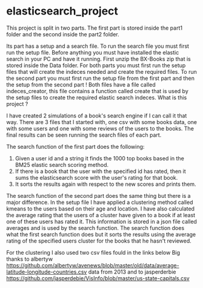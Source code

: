# elasticsearch_project
This project is split in two parts.
The first part is stored inside the part1 folder and the second inside the part2 folder.

Its part has a setup and a search file. To run the search file you must first run the setup file.
Before anything you must have installed the elastic search in your PC and have it running. 
First unzip the BX-Books zip that is stored inside the Data folder.
For both parts you must first run the setup files that will create the indeces needed and create the required files.
To run the second part you must first run the setup file from the first part and then the setup from the second part !
Both files have a file called indeces_creator, this file contains a function called create that is used by the setup files
to create the required elastic search indeces.
What is this project ?

I have created 2 simulations of a book's search engine if I can call it that way. There are 3 files that I started with, one csv 
with some books data, one with some users and one with some reviews of the users to the books. The final results can be seen 
running the search files of each part. 

The search function of the first part does the following:

1) Given a user id and a string it finds the 1000 top books based in the BM25 elastic search scoring method.
2) If there is a book that the user with the specified id has rated, then it sums the elasticsearch score with the user's rating
for that book.
3) It sorts the results again with respect to the new scores and prints them.

The search function of the second part does the same thing but there is a major difference. In the setup file I have applied 
a clustering method called kmeans to the users based on their age and location. I have also calculated the average rating that the 
users of a cluster have given to a book if at least one of these users has rated it. This information is stored in a json file called
averages and is used by the search function. The search function does what the first search function does but it sorts the results using 
the average rating of the specified users cluster for the books that he hasn't reviewed.

For the clustering I also used two csv files fould in the links below
Big thanks to albertyw https://github.com/albertyw/avenews/blob/master/old/data/average-latitude-longitude-countries.csv data from 2013
and to jasperderbie https://github.com/jasperdebie/VisInfo/blob/master/us-state-capitals.csv
